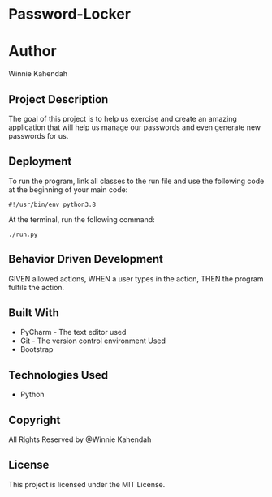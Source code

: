 # Password-Locker
# Author
Winnie Kahendah
## Project Description
The goal of this project is to help us exercise and create an amazing application that will help us manage our passwords and even generate new passwords for us.
## Deployment

To run the program, link all classes to the run file and use the following code at the beginning of your main code:

```buildoutcfg
#!/usr/bin/env python3.8
```
At the terminal, run the following command:

```buildoutcfg
./run.py
``` 
## Behavior Driven Development
GIVEN allowed actions,	WHEN a user types in the action,	THEN the program fulfils the action.
		
## Built With

* PyCharm - The text editor used
* Git - The version control environment Used
* Bootstrap
## Technologies Used

* Python
## Copyright

All Rights Reserved by @Winnie Kahendah
## License

This project is licensed under the MIT License. 
